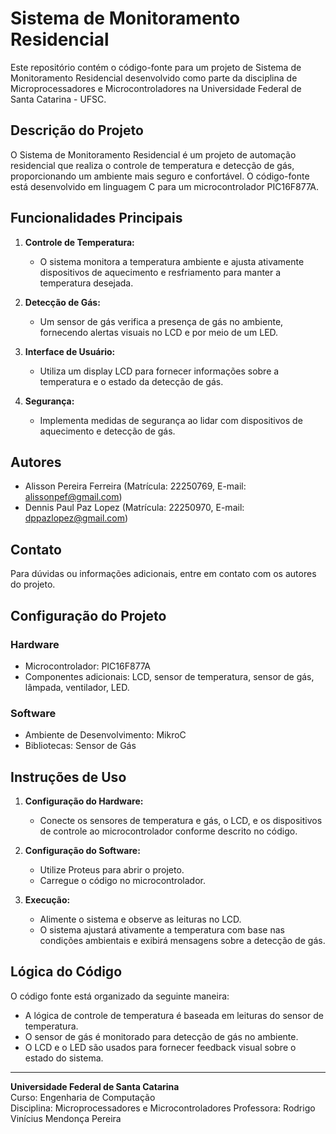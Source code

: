 # Sistema de Monitoramento Residencial

Este repositório contém o código-fonte para um projeto de Sistema de Monitoramento Residencial desenvolvido como parte da disciplina de Microprocessadores e Microcontroladores na Universidade Federal de Santa Catarina - UFSC.

## Descrição do Projeto

O Sistema de Monitoramento Residencial é um projeto de automação residencial que realiza o controle de temperatura e detecção de gás, proporcionando um ambiente mais seguro e confortável. O código-fonte está desenvolvido em linguagem C para um microcontrolador PIC16F877A.

## Funcionalidades Principais

1. **Controle de Temperatura:**
   - O sistema monitora a temperatura ambiente e ajusta ativamente dispositivos de aquecimento e resfriamento para manter a temperatura desejada.

2. **Detecção de Gás:**
   - Um sensor de gás verifica a presença de gás no ambiente, fornecendo alertas visuais no LCD e por meio de um LED.

3. **Interface de Usuário:**
   - Utiliza um display LCD para fornecer informações sobre a temperatura e o estado da detecção de gás.

4. **Segurança:**
   - Implementa medidas de segurança ao lidar com dispositivos de aquecimento e detecção de gás.

## Autores

- Alisson Pereira Ferreira (Matrícula: 22250769, E-mail: alissonpef@gmail.com)
- Dennis Paul Paz Lopez (Matrícula: 22250970, E-mail: dppazlopez@gmail.com)

## Contato

Para dúvidas ou informações adicionais, entre em contato com os autores do projeto.

## Configuração do Projeto

### Hardware
- Microcontrolador: PIC16F877A
- Componentes adicionais: LCD, sensor de temperatura, sensor de gás, lâmpada, ventilador, LED.

### Software
- Ambiente de Desenvolvimento: MikroC
- Bibliotecas: Sensor de Gás

## Instruções de Uso

1. **Configuração do Hardware:**
   - Conecte os sensores de temperatura e gás, o LCD, e os dispositivos de controle ao microcontrolador conforme descrito no código.

2. **Configuração do Software:**
   - Utilize Proteus para abrir o projeto.
   - Carregue o código no microcontrolador.

3. **Execução:**
   - Alimente o sistema e observe as leituras no LCD.
   - O sistema ajustará ativamente a temperatura com base nas condições ambientais e exibirá mensagens sobre a detecção de gás.

## Lógica do Código

O código fonte está organizado da seguinte maneira:
- A lógica de controle de temperatura é baseada em leituras do sensor de temperatura.
- O sensor de gás é monitorado para detecção de gás no ambiente.
- O LCD e o LED são usados para fornecer feedback visual sobre o estado do sistema.

--- 

**Universidade Federal de Santa Catarina**  
Curso: Engenharia de Computação  
Disciplina: Microprocessadores e Microcontroladores
Professora: Rodrigo Vinícius Mendonça Pereira
